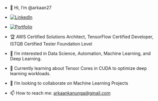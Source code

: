 - 👋 Hi, I’m @arkaan27

- [![LinkedIn](https://img.shields.io/badge/LinkedIn-arkaanquanunga-blue?style=social&logo=LinkedIn)](https://www.linkedin.com/in/arkaan-quanunga/)

- [![Portfolio](https://img.shields.io/badge/Portfolio-arkaanquanunga-blue)](https://arkaanquanunga.com)

- 🏆 AWS Certified Solutions Architect, TensorFlow Certified Developer, ISTQB Certified Tester Foundation Level
- 👀 I’m interested in Data Science, Automation, Machine Learning, and Deep Learning.
- 🌱 Currently learning about Tensor Cores in CUDA to optimize deep learning workloads.
- 💞️ I’m looking to collaborate on Machine Learning Projects
- 📫 How to reach me: arkaankanunga@gmail.com

<!---
arkaan27/arkaan27 is a ✨ special ✨ repository because its `README.md` (this file) appears on your GitHub profile.
You can click the Preview link to take a look at your changes.
--->
